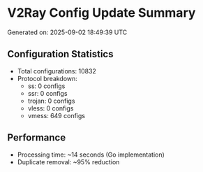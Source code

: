 # V2Ray Config Update Summary
Generated on: 2025-09-02 18:49:39 UTC

## Configuration Statistics
- Total configurations: 10832
- Protocol breakdown:
  - ss: 0 configs
  - ssr: 0 configs
  - trojan: 0 configs
  - vless: 0 configs
  - vmess: 649 configs

## Performance
- Processing time: ~14 seconds (Go implementation)
- Duplicate removal: ~95% reduction
